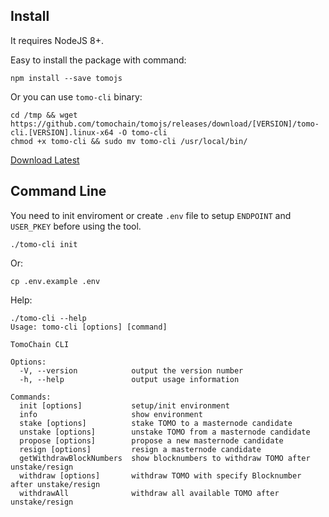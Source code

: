 
## Install
It requires NodeJS 8+.

Easy to install the package with command:
```
npm install --save tomojs
```

Or you can use `tomo-cli` binary:
```
cd /tmp && wget https://github.com/tomochain/tomojs/releases/download/[VERSION]/tomo-cli.[VERSION].linux-x64 -O tomo-cli
chmod +x tomo-cli && sudo mv tomo-cli /usr/local/bin/
```
[Download Latest](https://github.com/tomochain/tomojs/releases/latest)

## Command Line
You need to init enviroment or create `.env` file to setup `ENDPOINT` and `USER_PKEY` before using the tool.

```
./tomo-cli init
```
Or:

```
cp .env.example .env
```

Help:
```
./tomo-cli --help
Usage: tomo-cli [options] [command]

TomoChain CLI

Options:
  -V, --version            output the version number
  -h, --help               output usage information

Commands:
  init [options]           setup/init environment
  info                     show environment
  stake [options]          stake TOMO to a masternode candidate
  unstake [options]        unstake TOMO from a masternode candidate
  propose [options]        propose a new masternode candidate
  resign [options]         resign a masternode candidate
  getWithdrawBlockNumbers  show blocknumbers to withdraw TOMO after unstake/resign
  withdraw [options]       withdraw TOMO with specify Blocknumber after unstake/resign
  withdrawAll              withdraw all available TOMO after unstake/resign
```
